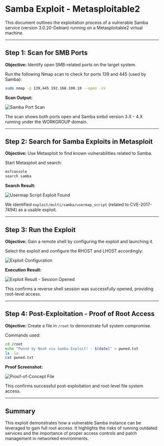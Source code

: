 # Samba Exploit - Metasploitable2

This document outlines the exploitation process of a vulnerable Samba service (version 3.0.20-Debian) running on a Metasploitable2 virtual machine.

---

## Step 1: Scan for SMB Ports

**Objective:** Identify open SMB-related ports on the target system.

Run the following Nmap scan to check for ports 139 and 445 (used by Samba):

```bash
sudo nmap -p 139,445 192.168.100.10 --open -sV
```

**Scan Output:**

![Samba Port Scan](images/Samba_Scan)

The scan shows both ports open and Samba smbd version 3.X - 4.X running under the WORKGROUP domain.

---

## Step 2: Search for Samba Exploits in Metasploit

**Objective:** Use Metasploit to find known vulnerabilities related to Samba.

Start Metasploit and search:

```bash
msfconsole
search samba
```

**Search Result:**

![Usermap Script Exploit Found](images/Usermap_Script)

We identified `exploit/multi/samba/usermap_script` (related to CVE-2017-7494) as a usable exploit.

---

## Step 3: Run the Exploit

**Objective:** Gain a remote shell by configuring the exploit and launching it.

Select the exploit and configure the RHOST and LHOST accordingly:

![Exploit Configuration](images/Samba_Setup)

**Execution Result:**

![Exploit Result - Session Opened](images/Samba_Run_Results)

This confirms a reverse shell session was successfully opened, providing root-level access.

---

## Step 4: Post-Exploitation - Proof of Root Access

**Objective:** Create a file in `/root` to demonstrate full system compromise.

Commands used:

```bash
cd /root
echo "Pwned by Noah via Samba Exploit! - $(date)" > pwned.txt
ls -la
cat pwned.txt
```

**Proof Screenshot:**

![Proof-of-Concept File](images/Samba_POC)

This confirms successful post-exploitation and root-level file system access.

---

## Summary

This exploit demonstrates how a vulnerable Samba instance can be leveraged to gain full root access. It highlights the risks of running outdated services and the importance of proper access controls and patch management in networked environments.